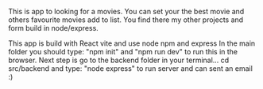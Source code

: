 This is app to looking for a movies. You can set your the best movie and others favourite movies add to list. You find there my other projects and form build in node/express. 

This app is build with React vite and use node npm and express
In the main folder you should type: "npm init"  and "npm run dev" to run this in the browser.
Next step is go to the backend folder in your terminal... cd src/backend and type: "node express" to run server and can sent an email :)
